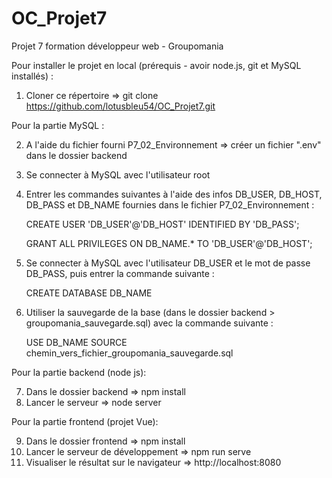 ﻿# OC_Projet7

Projet 7 formation développeur web - Groupomania

Pour installer le projet en local (prérequis - avoir node.js, git et MySQL installés) :

1) Cloner ce répertoire => git clone https://github.com/lotusbleu54/OC_Projet7.git

Pour la partie MySQL :

2) A l'aide du fichier fourni P7_02_Environnement => créer un fichier ".env" dans le dossier backend
3) Se connecter à MySQL avec l'utilisateur root
4) Entrer les commandes suivantes à l'aide des infos DB_USER, DB_HOST, DB_PASS et DB_NAME fournies dans le fichier P7_02_Environnement :

    CREATE USER 'DB_USER'@'DB_HOST' IDENTIFIED BY 'DB_PASS';
    
    GRANT ALL PRIVILEGES ON DB_NAME.* TO 'DB_USER'@'DB_HOST';
5) Se connecter à MySQL avec l'utilisateur DB_USER et le mot de passe DB_PASS, puis entrer la commande suivante :

    CREATE DATABASE DB_NAME
6) Utiliser la sauvegarde de la base (dans le dossier backend > groupomania_sauvegarde.sql) avec la commande suivante : 

    USE DB_NAME SOURCE chemin_vers_fichier_groupomania_sauvegarde.sql

Pour la partie backend (node js):

7) Dans le dossier backend => npm install
8) Lancer le serveur => node server

Pour la partie frontend (projet Vue):

9) Dans le dossier frontend => npm install
10) Lancer le serveur de développement => npm run serve
11) Visualiser le résultat sur le navigateur => http://localhost:8080
